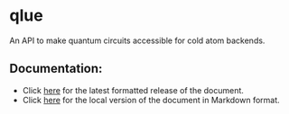 # qlue
An API to make quantum circuits accessible for cold atom backends.

## Documentation:
* Click [here](https://synqs.github.io/qlue/) for the latest formatted release of the document.
* Click [here](docs/index.md) for the local version of the document in Markdown format.

